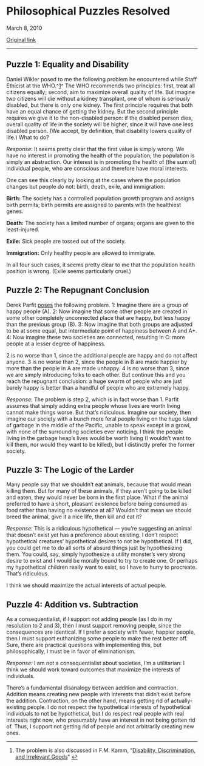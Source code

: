 Philosophical Puzzles Resolved
==============================

March 8, 2010

[Original link](http://www.aaronsw.com/weblog/unpuzzled)

* * * * *

Puzzle 1: Equality and Disability
---------------------------------

Daniel Wikler posed to me the following problem he encountered while
Staff Ethicist at the WHO.^[1](#fn:fn1)^ The WHO recommends two
principles: first, treat all citizens equally; second, aim to maximize
overall quality of life. But imagine two citizens will die without a
kidney transplant, one of whom is seriously disabled, but there is only
one kidney. The first principle requires that both have an equal chance
of getting the kidney. But the second principle requires we give it to
the non-disabled person: if the disabled person dies, overall quality of
life in the society will be higher, since it will have one less disabled
person. (We accept, by definition, that disability lowers quality of
life.) What to do?

*Response:* It seems pretty clear that the first value is simply wrong.
We have no interest in promoting the health of the population; the
population is simply an abstraction. Our interest is in promoting the
health of (the sum of) individual people, who are conscious and
therefore have moral interests.

One can see this clearly by looking at the cases where the population
changes but people do not: birth, death, exile, and immigration:

**Birth:** The society has a controlled population growth program and
assigns birth permits; birth permits are assigned to parents with the
healthiest genes.

**Death:** The society has a limited number of organs; organs are given
to the least-injured.

**Exile:** Sick people are tossed out of the society.

**Immigration:** Only healthy people are allowed to immigrate.

In all four such cases, it seems pretty clear to me that the population
health position is wrong. (Exile seems particularly cruel.)

Puzzle 2: The Repugnant Conclusion
----------------------------------

Derek Parfit [poses](http://en.wikipedia.org/wiki/Mere_addition_paradox)
the following problem. 1: Imagine there are a group of happy people (A).
2: Now imagine that some other people are created in some other
completely unconnected place that are happy, but less happy than the
previous group (B). 3: Now imagine that both groups are adjusted to be
at some equal, but intermediate point of happiness between A and A+. 4:
Now imagine these two societies are connected, resulting in C: more
people at a lesser degree of happiness.

2 is no worse than 1, since the additional people are happy and do not
affect anyone. 3 is no worse than 2, since the people in B are made
happier by more than the people in A are made unhappy. 4 is no worse
than 3, since we are simply introducing folks to each other. But
continue this and you reach the repugnant conclusion: a huge swarm of
people who are just barely happy is better than a handful of people who
are extremely happy.

*Response:* The problem is step 2, which is in fact worse than 1. Parfit
assumes that simply adding extra people whose lives are worth living
cannot make things worse. But that’s ridiculous. Imagine our society,
then imagine our society with a bunch more feral people living on the
huge island of garbage in the middle of the Pacific, unable to speak
except in a growl, with none of the surrounding societies ever noticing.
I think the people living in the garbage heap’s lives would be worth
living (I wouldn’t want to kill them, nor would they want to be killed),
but I distinctly prefer the former society.

Puzzle 3: The Logic of the Larder
---------------------------------

Many people say that we shouldn’t eat animals, because that would mean
killing them. But for many of these animals, if they aren’t going to be
killed and eaten, they would never be born in the first place. What if
the animal preferred to have a short, pleasant existence before being
consumed as food rather than having no existence at all? Wouldn’t that
mean we should breed the animal, give it a nice life, then kill and eat
it?

*Response:* This is a ridiculous hypothetical — you’re suggesting an
animal that doesn’t exist yet has a preference about existing. I don’t
respect hypothetical creatures’ hypothetical desires to not be
hypothetical. If I did, you could get me to do all sorts of absurd
things just by hypothesizing them. You could, say, simply hypothesize a
utility monster’s very strong desire to exist and I would be morally
bound to try to create one. Or perhaps my hypothetical children really
want to exist, so I have to hurry to procreate. That’s ridiculous.

I think we should maximize the actual interests of actual people.

Puzzle 4: Addition vs. Subtraction
----------------------------------

As a consequentialist, if I support not adding people (as I do in my
resolution to 2 and 3), then I must support removing people, since the
consequences are identical. If I prefer a society with fewer, happier
people, then I must support euthanizing some people to make the rest
better off. Sure, there are practical questions with implementing this,
but philosophically, I must be in favor of eliminationism.

*Response:* I am not a consequentialist about societies, I’m a
utilitarian: I think we should work toward outcomes that maximize the
interests of individuals.

There’s a fundamental disanalogy between addition and contraction.
Addition means creating new people with interests that didn’t exist
before the addition. Contraction, on the other hand, means getting rid
of actually-existing people. I do not respect the hypothetical interests
of hypothetical individuals to not be hypothetical, but I do respect
real people with real interests right now, who presumably have an
interest in not being gotten rid of. Thus, I support not getting rid of
people and not arbitrarily creating new ones.

* * * * *

1.  The problem is also discussed in F.M. Kamm, “[Disability,
    Discrimination, and Irrelevant
    Goods](http://scholar.google.com/scholar?cluster=8494272529527506736)“ [↩](#fnref:fn1)


